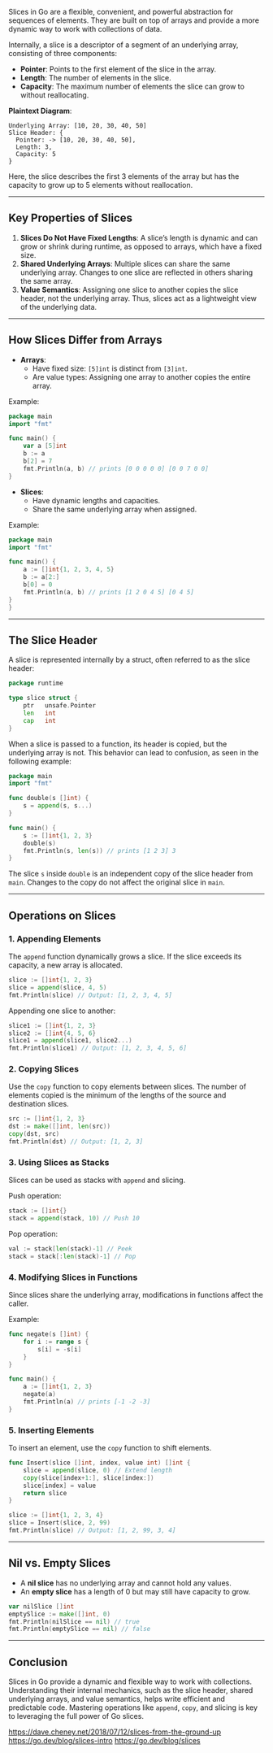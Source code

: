 Slices in Go are a flexible, convenient, and powerful abstraction for sequences of elements. They are built on top of arrays and provide a more dynamic way to work with collections of data.

Internally, a slice is a descriptor of a segment of an underlying array, consisting of three components:

- **Pointer**: Points to the first element of the slice in the array.
- **Length**: The number of elements in the slice.
- **Capacity**: The maximum number of elements the slice can grow to without reallocating.

**Plaintext Diagram**:

```
Underlying Array: [10, 20, 30, 40, 50]
Slice Header: {
  Pointer: -> [10, 20, 30, 40, 50],
  Length: 3,
  Capacity: 5
}
```

Here, the slice describes the first 3 elements of the array but has the capacity to grow up to 5 elements without reallocation.

---

## Key Properties of Slices

1. **Slices Do Not Have Fixed Lengths**: A slice’s length is dynamic and can grow or shrink during runtime, as opposed to arrays, which have a fixed size.
2. **Shared Underlying Arrays**: Multiple slices can share the same underlying array. Changes to one slice are reflected in others sharing the same array.
3. **Value Semantics**: Assigning one slice to another copies the slice header, not the underlying array. Thus, slices act as a lightweight view of the underlying data.

---

## How Slices Differ from Arrays

- **Arrays**:
    - Have fixed size: `[5]int` is distinct from `[3]int`.
    - Are value types: Assigning one array to another copies the entire array.

Example:

```go
package main
import "fmt"

func main() {
    var a [5]int
    b := a
    b[2] = 7
    fmt.Println(a, b) // prints [0 0 0 0 0] [0 0 7 0 0]
}
```

- **Slices**:
    - Have dynamic lengths and capacities.
    - Share the same underlying array when assigned.

Example:

```go
package main
import "fmt"

func main() {
    a := []int{1, 2, 3, 4, 5}
    b := a[2:]
    b[0] = 0
    fmt.Println(a, b) // prints [1 2 0 4 5] [0 4 5]
}
}
```

---

## The Slice Header

A slice is represented internally by a struct, often referred to as the slice header:

```go
package runtime

type slice struct {
    ptr   unsafe.Pointer
    len   int
    cap   int
}
```

When a slice is passed to a function, its header is copied, but the underlying array is not. This behavior can lead to confusion, as seen in the following example:

```go
package main
import "fmt"

func double(s []int) {
    s = append(s, s...)
}

func main() {
    s := []int{1, 2, 3}
    double(s)
    fmt.Println(s, len(s)) // prints [1 2 3] 3
}
```

The slice `s` inside `double` is an independent copy of the slice header from `main`. Changes to the copy do not affect the original slice in `main`.

---

## Operations on Slices

### 1. Appending Elements

The `append` function dynamically grows a slice. If the slice exceeds its capacity, a new array is allocated.

```go
slice := []int{1, 2, 3}
slice = append(slice, 4, 5)
fmt.Println(slice) // Output: [1, 2, 3, 4, 5]
```

Appending one slice to another:

```go
slice1 := []int{1, 2, 3}
slice2 := []int{4, 5, 6}
slice1 = append(slice1, slice2...)
fmt.Println(slice1) // Output: [1, 2, 3, 4, 5, 6]
```

### 2. Copying Slices

Use the `copy` function to copy elements between slices. The number of elements copied is the minimum of the lengths of the source and destination slices.

```go
src := []int{1, 2, 3}
dst := make([]int, len(src))
copy(dst, src)
fmt.Println(dst) // Output: [1, 2, 3]
```

### 3. Using Slices as Stacks

Slices can be used as stacks with `append` and slicing.

Push operation:

```go
stack := []int{}
stack = append(stack, 10) // Push 10
```

Pop operation:

```go
val := stack[len(stack)-1] // Peek
stack = stack[:len(stack)-1] // Pop
```

### 4. Modifying Slices in Functions

Since slices share the underlying array, modifications in functions affect the caller.

Example:

```go
func negate(s []int) {
    for i := range s {
        s[i] = -s[i]
    }
}

func main() {
    a := []int{1, 2, 3}
    negate(a)
    fmt.Println(a) // prints [-1 -2 -3]
}
```

### 5. Inserting Elements

To insert an element, use the `copy` function to shift elements.

```go
func Insert(slice []int, index, value int) []int {
    slice = append(slice, 0) // Extend length
    copy(slice[index+1:], slice[index:])
    slice[index] = value
    return slice
}

slice := []int{1, 2, 3, 4}
slice = Insert(slice, 2, 99)
fmt.Println(slice) // Output: [1, 2, 99, 3, 4]
```

---

## Nil vs. Empty Slices

- A **nil slice** has no underlying array and cannot hold any values.
- An **empty slice** has a length of 0 but may still have capacity to grow.

```go
var nilSlice []int
emptySlice := make([]int, 0)
fmt.Println(nilSlice == nil) // true
fmt.Println(emptySlice == nil) // false
```

---

## Conclusion

Slices in Go provide a dynamic and flexible way to work with collections. Understanding their internal mechanics, such as the slice header, shared underlying arrays, and value semantics, helps write efficient and predictable code. Mastering operations like `append`, `copy`, and slicing is key to leveraging the full power of Go slices.

https://dave.cheney.net/2018/07/12/slices-from-the-ground-up
https://go.dev/blog/slices-intro
https://go.dev/blog/slices